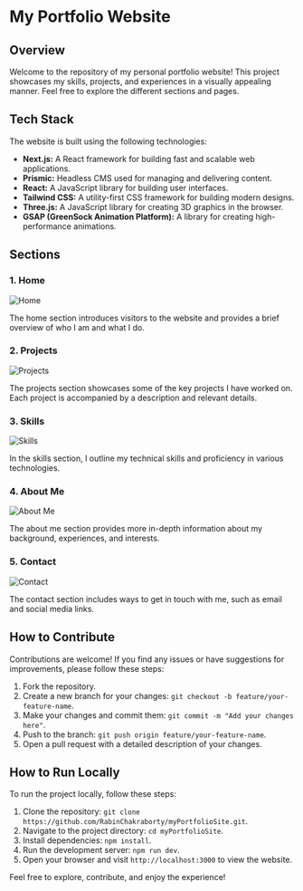 <!-- My Portfolio Website -->

<h1>My Portfolio Website</h1>

<!-- Overview -->
<h2>Overview</h2>

<p>Welcome to the repository of my personal portfolio website! This project showcases my skills, projects, and experiences in a visually appealing manner. Feel free to explore the different sections and pages.</p>

<!-- Tech Stack -->
<h2>Tech Stack</h2>

<p>The website is built using the following technologies:</p>

<ul>
  <li><strong>Next.js:</strong> A React framework for building fast and scalable web applications.</li>
  <li><strong>Prismic:</strong> Headless CMS used for managing and delivering content.</li>
  <li><strong>React:</strong> A JavaScript library for building user interfaces.</li>
  <li><strong>Tailwind CSS:</strong> A utility-first CSS framework for building modern designs.</li>
  <li><strong>Three.js:</strong> A JavaScript library for creating 3D graphics in the browser.</li>
  <li><strong>GSAP (GreenSock Animation Platform):</strong> A library for creating high-performance animations.</li>
</ul>

<!-- Sections -->
<h2>Sections</h2>

<!-- Home -->
<h3>1. Home</h3>
<img src="screenshots/home.png" alt="Home" style="max-width: 100%;">

<p>The home section introduces visitors to the website and provides a brief overview of who I am and what I do.</p>

<!-- Projects -->
<h3>2. Projects</h3>
<img src="screenshots/projects.png" alt="Projects" style="max-width: 100%;">

<p>The projects section showcases some of the key projects I have worked on. Each project is accompanied by a description and relevant details.</p>

<!-- Skills -->
<h3>3. Skills</h3>
<img src="screenshots/skills.png" alt="Skills" style="max-width: 100%;">

<p>In the skills section, I outline my technical skills and proficiency in various technologies.</p>

<!-- About Me -->
<h3>4. About Me</h3>
<img src="screenshots/about-me.png" alt="About Me" style="max-width: 100%;">

<p>The about me section provides more in-depth information about my background, experiences, and interests.</p>

<!-- Contact -->
<h3>5. Contact</h3>
<img src="screenshots/contact.png" alt="Contact" style="max-width: 100%;">

<p>The contact section includes ways to get in touch with me, such as email and social media links.</p>

<!-- How to Contribute -->
<h2>How to Contribute</h2>

<p>Contributions are welcome! If you find any issues or have suggestions for improvements, please follow these steps:</p>

<ol>
  <li>Fork the repository.</li>
  <li>Create a new branch for your changes: <code>git checkout -b feature/your-feature-name</code>.</li>
  <li>Make your changes and commit them: <code>git commit -m "Add your changes here"</code>.</li>
  <li>Push to the branch: <code>git push origin feature/your-feature-name</code>.</li>
  <li>Open a pull request with a detailed description of your changes.</li>
</ol>

<!-- How to Run Locally -->
<h2>How to Run Locally</h2>

<p>To run the project locally, follow these steps:</p>

<ol>
  <li>Clone the repository: <code>git clone https://github.com/RabinChakraborty/myPortfolioSite.git</code>.</li>
  <li>Navigate to the project directory: <code>cd myPortfolioSite</code>.</li>
  <li>Install dependencies: <code>npm install</code>.</li>
  <li>Run the development server: <code>npm run dev</code>.</li>
  <li>Open your browser and visit <code>http://localhost:3000</code> to view the website.</li>
</ol>

<p>Feel free to explore, contribute, and enjoy the experience!</p>
